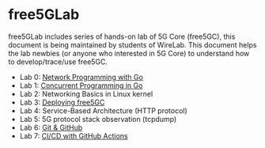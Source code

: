# free5GLab

free5GLab includes series of hands-on lab of 5G Core (free5GC), this document is being maintained by students of WireLab.
This document helps the lab newbies (or anyone who interested in 5G Core) to understand how to develop/trace/use free5GC.

- Lab 0: [Network Programming with Go](./lab0/README.md)
- Lab 1: [Concurrent Programming in Go](./lab1/README.md)
- Lab 2: Networking Basics in Linux kernel
- Lab 3: [Deploying free5GC](./lab3/README.md)
- Lab 4: Service-Based Architecture (HTTP protocol)
- Lab 5: 5G protocol stack observation (tcpdump)
- Lab 6: [Git & GitHub](./lab6/README.md)
- Lab 7: [CI/CD with GitHub Actions](./lab7/README.md)
